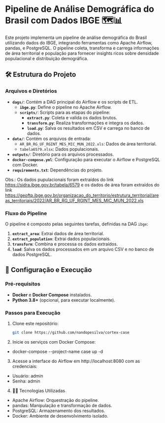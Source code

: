# Pipeline de Análise Demográfica do Brasil com Dados IBGE 🗺️📊

Este projeto implementa um pipeline de análise demográfica do Brasil utilizando dados do IBGE, integrando ferramentas como Apache Airflow, pandas, e PostgreSQL. O pipeline coleta, transforma e carrega informações de área territorial e população para fornecer insights ricos sobre densidade populacional e distribuição demográfica.

## 🛠️ Estrutura do Projeto

### Arquivos e Diretórios
- **`dags/`**: Contém a DAG principal do Airflow e os scripts de ETL.
  - **`ibge.py`**: Define o pipeline no Apache Airflow.
  - **`scripts/`**: Scripts para as etapas do pipeline:
    - **`extract.py`**: Coleta e valida os dados brutos.
    - **`transform.py`**: Realiza transformações e integra os dados.
    - **`load.py`**: Salva os resultados em CSV e carrega no banco de dados.
- **`data/`**: Contém os arquivos de entrada:
  - `AR_BR_RG_UF_RGINT_MES_MIC_MUN_2022.xls`: Dados de área territorial.
  - `tabela6579.xlsx`: Dados populacionais.
- **`outputs/`**: Diretório para os arquivos processados.
- **`docker-compose.yml`**: Configuração para executar o Airflow e PostgreSQL com Docker.
- **`requirements.txt`**: Dependências do projeto.

Obs.: Os dados pupulacionais foram extraídos do link https://sidra.ibge.gov.br/tabela/6579 e os dados de área foram
      extraídos do link https://geoftp.ibge.gov.br/organizacao_do_territorio/estrutura_territorial/areas_territoriais/2022/AR_BR_RG_UF_RGINT_MES_MIC_MUN_2022.xls

### Fluxo do Pipeline

O pipeline é composto pelas seguintes tarefas, definidas na DAG `ibge`:
1. **`extract_area`**: Extrai dados de área territorial.
2. **`extract_population`**: Extrai dados populacionais.
3. **`transform`**: Combina e processa os dados extraídos.
4. **`load`**: Salva os dados processados em um arquivo CSV e no banco de dados PostgreSQL.

## 🚀 Configuração e Execução

### Pré-requisitos
- **Docker** e **Docker Compose** instalados.
- **Python 3.8+** (opcional, para executar localmente).

### Passos para Execução

1. Clone este repositório:
   ```bash
   git clone https://github.com/nandopesilva/cortex-case
   
2. Inicie os serviços com Docker Compose:

- docker-compose --project-name case up -d 

3. Acesse a interface do Airflow em http://localhost:8080 com as credenciais:

- Usuário: admin
- Senha: admin

4. 🧑‍💻 Tecnologias Utilizadas

- Apache Airflow: Orquestração do pipeline.
- pandas: Manipulação e transformação de dados.
- PostgreSQL: Armazenamento dos resultados.
- Docker: Ambiente de desenvolvimento isolado.